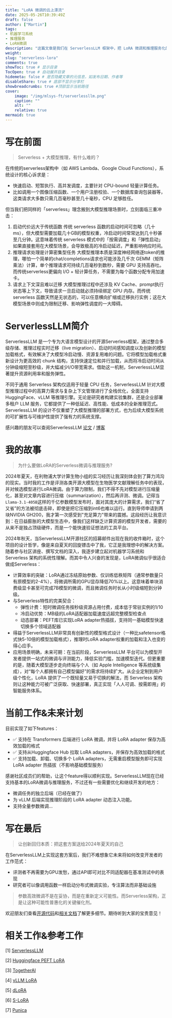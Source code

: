 ```yaml
---
title: "LoRA 微调的云上漂流"
date: 2025-05-26T10:39:49Z
draft: false
author: ["Martin"]
tags: 
- 机器学习系统
- 推理服务
- LoRA微调
description: "这篇文章是我们在 ServerlessLLM 框架中，把 LoRA 微调和推理服务化的思考记录。这是一场漂流，也是一场构建。"
weight: 
slug: "serverless-lora"
comments: true
showToc: true # 显示目录
TocOpen: true # 自动展开目录
hidemeta: false # 是否隐藏文章的元信息，如发布日期、作者等
disableShare: true # 底部不显示分享栏
showbreadcrumbs: true #顶部显示当前路径
cover:
    image: "/img/mlsys-ft/serverlessllm.png"
    caption: ""
    alt: ""
    relative: true
mermaid: true
---
```

# 写在前面
> Serverless + 大模型推理，有什么难的？

在传统的serverless架构中（如 AWS Lambda、Google Cloud Functions），系统设计的核心诉求是：
- 快速启动、短暂执行、高并发调度，主要针对 CPU-bound 轻量计算任务。
- 比如调用一个图像压缩函数、一个用户注册校验、一个数据库查询包装器等，这类请求大多数只需几百毫秒甚至几十毫秒，CPU 足够胜任。

但当我们把同样的「serverless」理念搬到大模型推理场景时，立刻面临三重冲击：
1. 启动代价远大于传统函数
传统 serverless 函数的启动时间可忽略（几十 ms），但大模型需要加载几十GB的模型权重，冷启动时间常常达到几十秒甚至几分钟。这意味着传统 serverless 模式中的「按需调度」和「弹性启动」如果直接套用在大模型场景，会导致极高的冷启动延迟，严重影响响应时间。
2. 推理请求处理是计算密集型任务
大模型推理本质是深度神经网络逐token的推理，哪怕一个简单的chat/completions请求也可能涉及几千次 GEMM（矩阵乘法）计算，单个推理请求可持续几百毫秒到数秒，需要 GPU 支持高吞吐。而传统serverless更偏向 I/O + 轻计算任务，不需要为每个函数分配专用加速卡。
3. 请求上下文深且难以迁移
大模型推理过程中还涉及 KV Cache、prompt执行状态等上下文，导致请求一旦启动就必须持续绑定 GPU 内存。而传统 serverless 函数天然是无状态的，可以任意横向扩缩或迁移执行实例；这在大模型场景中则成为限制迁移、影响弹性调度的一大障碍。

# ServerlessLLM简介
ServerlessLLM 是一个专为大语言模型设计的开源Serverless框架，通过整合多级存储、推理过程实时迁移（live migration）、启动时间感知调度以及创新的模型加载格式，有效解决了大模型冷启动慢、资源复用难的问题。它将模型加载格式重新设计为更高效的 chunk 结构，支持快速定位和并行加载，从而将冷启动时间从分钟级缩短至秒级，并大幅减少I/O带宽需求。借助这一机制，ServerlessLLM显著提升资源利用率和服务弹性。

不同于通用 Serverless 架构仅适用于轻量 CPU 任务，ServerlessLLM 针对大模型推理过程中的高算力需求与复杂上下文管理进行了全栈优化，全面支持 HuggingFace、vLLM 等推理引擎。无论是研究者构建实验集群，还是企业部署多租户 LLM 服务，它都提供了一种低延迟、高性能、低成本的全新推理范式。ServerlessLLM 的设计不仅重塑了大模型推理的部署方式，也为后续大模型系统的可扩展性与可维护性提供了强有力的系统支撑。

感兴趣的朋友可以查阅ServerlessLLM [论文](https://www.usenix.org/system/files/osdi24-fu.pdf) / [博客](https://github.com/ServerlessLLM/ServerlessLLM/blob/main/blogs/serverless-llm-architecture/README.md)

# 我的故事
> 为什么要做LoRA的Serverless微调与推理服务?

2024年夏天，在利物浦大学计算生物小组的实习经历让我深刻体会到了算力鸿沟的现实。当时我的工作是评测各类开源大模型在生物医学文献理解任务中的表现，并对候选模型进行LoRA微调。由于算力限制，我们不得不先对模型进行压缩量化，甚至对文章内容进行压缩（summarization），然后再评测、微调。记得当`Llama-3.1-405B`这样的千亿参数模型发布时，面对其庞大的计算需求，我们“省了又省”的方法被彻底击碎，即使是把它压缩到int6也难以运行。直到导师申请到两块NVIDIA GH200，我才第一次感受到"充足算力"带来的震撼。这段经历让我意识到：在日益膨胀的大模型生态中，像我们这样缺乏计算资源的模型开发者，需要的从来不是独占顶级硬件，而是一个能快速验证想法的工具平台。

2024年秋天，当ServerlessLLM开源社区的招募邮件出现在我的收件箱时，这个项目的设计哲学，像是来自夏天的回旋镖击中了我，它正是我理想中的解决方案。随着参与社区讲座、撰写文档的深入，我逐步建立起对机器学习系统和 Serverless 架构的系统性理解。而其中令人兴奋的发现是，LoRA微调似乎很适合做成Serverless：
- 计算效率的突破：LoRA通过冻结原始参数、仅训练低秩矩阵（通常参数量只有原模型的2-4%），将微调所需的GPU显存降低70%以上。这意味着单块消费级显卡甚至可完成7B模型的微调，而且微调任务时长从小时级缩短到分钟级。
- 与Serverless特性的完美契合：
    - 弹性计费：短时微调任务按秒级资源占用付费，成本低于常驻实例的1/10
    - 冷启动优势：MB级的LoRA适配器加载速度远超完整模型检查点
    - 动态部署：PEFT库已实现LoRA adapter热插拔，支持同一基础模型快速切换多个领域适配器
- 得益于ServerlessLLM非常具有创新性的模型格式设计（一种比safetensor格式快5-10倍的模型加载格式），推理时LoRA adapter权重的加载和注入也变的得心应手。
- 应用场景明确，未来可期：在当前阶段，ServerlessLLM 平台可以为模型开发者提供一站式的微调与评测能力，降低实验门槛，加速模型迭代。但更重要的是，随着大模型逐步走向终端与个人（如 Apple Intelligence 等系统级集成），对“每个人都拥有自己模型偏好”的需求将持续扩大。从企业定制到用户级个性化，LoRA 提供了一个既轻量又易于切换的解法，而 Serverless 架构则让这种能力可被广泛获取、快速部署，真正实现「人人可调、按需即用」的智能服务体系。

# 当前工作&未来计划
目前实现了如下features：
- ✅ 支持在 Transformers 后端进行 LoRA 微调，并将 LoRA adapter 保存为高效加载的格式
- ✅ 支持从Huggingface Hub 拉取 LoRA adapters，并保存为高效加载的格式
- ✅ 支持加载、卸载、切换多个 LoRA adapters，无需重启模型服务即可实现 LoRA adapter 热插拔（不影响基础模型服务）

感谢社区成员们的帮助，让这个feature得以顺利实现。ServerlessLLM现在已经支持基本的LoRA微调与推理服务，不过还有一些需要优化和继续开发的地方：
- 微调任务的独立后端（已经在做了）
- 为 vLLM 后端实现推理阶段的 LoRA adapter 动态注入功能。
- 支持全量参数微调...

# 写在最后
> 让创新回归本质：把这套方案送给2024年夏天的自己

在ServerlessLLM上实现这套方案后，我们不难想象它未来将如何改变开发者的工作范式：
- 评测者不再需要为GPU发愁，通过API即可对比不同适配器在基准测试中的表现
- 研究者可以像调用函数一样启动分布式微调实验，专注算法而非基础设施

> 参数高效微调不是在妥协，而是在重新定义可能性。而Serverless架构，正是让这种可能性普惠化的关键催化剂。

欢迎朋友们查看[开源代码](https://github.com/ServerlessLLM/ServerlessLLM)和[相关文档](https://serverlessllm.github.io/docs/stable/features/peft_lora_serving)了解更多细节。期待听到大家的宝贵意见！

# 相关工作&参考工作
[1] [ServerlessLLM](https://www.usenix.org/conference/osdi24/presentation/fu)

[2] [Huggingface PEFT LoRA](https://huggingface.co/docs/peft/main/en/developer_guides/lora)

[3] [TogetherAI](https://docs.together.ai/docs/fine-tuning-quickstart)

[4] [vLLM LoRA](https://docs.vllm.ai/en/stable/features/lora.html)

[5] [dLoRA](https://www.usenix.org/conference/osdi24/presentation/wu-bingyang)

[6] [S-LoRA](https://arxiv.org/abs/2311.03285)

[7] [Punica](https://proceedings.mlsys.org/paper_files/paper/2024/file/054de805fcceb78a201f5e9d53c85908-Paper-Conference.pdf)